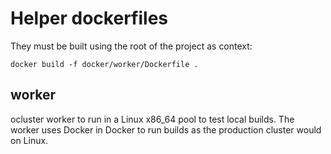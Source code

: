 # Helper dockerfiles

They must be built using the root of the project as context:

``` shell
docker build -f docker/worker/Dockerfile .
```

## worker

ocluster worker to run in a Linux x86_64 pool to test local builds.
The worker uses Docker in Docker to run builds as the production cluster would on Linux.